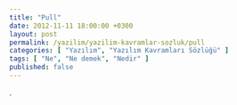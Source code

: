 ```yaml
---
title: "Pull"
date: 2012-11-11 18:00:00 +0300
layout: post
permalink: /yazilim/yazilim-kavramlar-sozluk/pull
categories: [ "Yazılım", "Yazılım Kavramları Sözlüğü" ]
tags: [ "Ne", "Ne demek", "Nedir" ]
published: false
---
```


.
